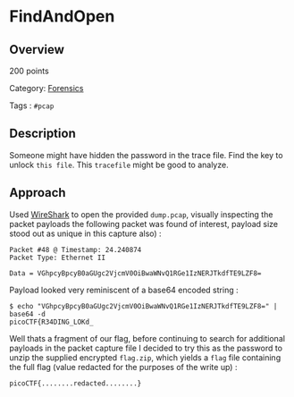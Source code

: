 # FindAndOpen #

## Overview ##

200 points

Category: [Forensics](../)

Tags : `#pcap`

## Description ##

Someone might have hidden the password in the trace file.
Find the key to unlock `this file`. This `tracefile` might be good to analyze.

## Approach ##

Used [WireShark](https://www.wireshark.org) to open the provided `dump.pcap`, visually inspecting the packet payloads the following packet was found of interest, payload size stood out as unique in this capture also) :
  
    Packet #48 @ Timestamp: 24.240874
    Packet Type: Ethernet II

    Data = VGhpcyBpcyB0aGUgc2VjcmV0OiBwaWNvQ1RGe1IzNERJTkdfTE9LZF8=

Payload looked very reminiscent of a base64 encoded string :

    $ echo "VGhpcyBpcyB0aGUgc2VjcmV0OiBwaWNvQ1RGe1IzNERJTkdfTE9LZF8=" | base64 -d
    picoCTF{R34DING_LOKd_

Well thats a fragment of our flag, before continuing to search for additional payloads in the packet capture file I decided to try this as the password to unzip the supplied encrypted `flag.zip`, which yields a `flag` file containing the full flag (value redacted for the purposes of the write up) :

    picoCTF{........redacted........}

